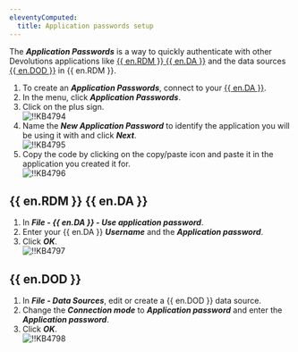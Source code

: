 ```yaml
---
eleventyComputed:
  title: Application passwords setup
---
```

The ***Application Passwords*** is a way to quickly authenticate with other Devolutions applications like [{{ en.RDM }} {{ en.DA }}](#account) and the data sources [{{ en.DOD }}](#data) in {{ en.RDM }}.

1. To create an ***Application Passwords***, connect to your [{{ en.DA }}](https://portal.devolutions.com/).
1. In the menu, click ***Application Passwords***.
1. Click on the plus sign.  
![!!KB4794](https://webdevolutions.azureedge.net/docs/en/kb/KB4794.png)
1. Name the ***New Application Password*** to identify the application you will be using it with and click ***Next***.  
![!!KB4795](https://webdevolutions.azureedge.net/docs/en/kb/KB4795.png)
1. Copy the code by clicking on the copy/paste icon and paste it in the application you created it for.  
![!!KB4796](https://webdevolutions.azureedge.net/docs/en/kb/KB4796.png)

## {{ en.RDM }} {{ en.DA }}
1. In ***File - {{ en.DA }} - Use application password***.
1. Enter your {{ en.DA }} ***Username*** and the ***Application password***.
1. Click ***OK***.  
![!!KB4797](https://webdevolutions.azureedge.net/docs/en/kb/KB4797.png)

## {{ en.DOD }}
1. In ***File - Data Sources***, edit or create a {{ en.DOD }} data source.
1. Change the ***Connection mode*** to ***Application password*** and enter the ***Application password***.
1. Click ***OK***.  
![!!KB4798](https://webdevolutions.azureedge.net/docs/en/kb/KB4798.png)
